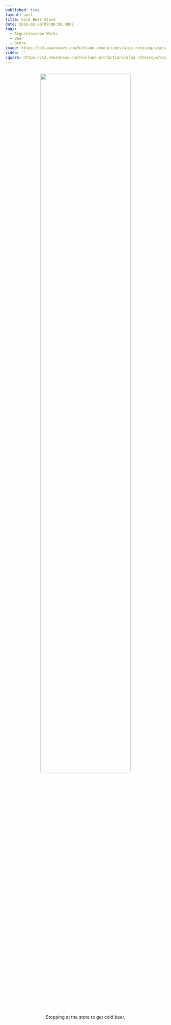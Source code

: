 ```yaml
---
published: true
layout: post
title: Cold Beer Store
date: 2018-02-26T09:00:00.000Z
tags:
  - Algorotoscope Works
  - Beer
  - Store
image: https://s3.amazonaws.com/kinlane-productions/algo-rotoscope/square/C2zqzsfVIAA2hcM.jpg
video: ''
square: https://s3.amazonaws.com/kinlane-productions/algo-rotoscope/square/C2zqzsfVIAA2hcM_square.jpg
---
```

<p align="center"><img src="{{ page.image }}" width="75%" style="padding: 15px;" /></p>
<center>Stopping at the store to get cold beer.</center>
